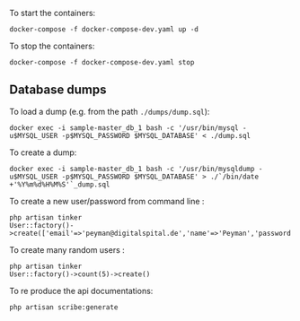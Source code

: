 To start the containers:

    docker-compose -f docker-compose-dev.yaml up -d

To stop the containers:

    docker-compose -f docker-compose-dev.yaml stop

## Database dumps

To load a dump (e.g. from the path `./dumps/dump.sql`):

    docker exec -i sample-master_db_1 bash -c '/usr/bin/mysql -u$MYSQL_USER -p$MYSQL_PASSWORD $MYSQL_DATABASE' < ./dump.sql

To create a dump:

    docker exec -i sample-master_db_1 bash -c '/usr/bin/mysqldump -u$MYSQL_USER -p$MYSQL_PASSWORD $MYSQL_DATABASE' > ./`/bin/date +'%Y%m%d%H%M%S'`_dump.sql

To create a new user/password from command line :

    php artisan tinker
    User::factory()->create(['email'=>'peyman@digitalspital.de','name'=>'Peyman','password'=>bcrypt('123456')]);

To create many random users : 
  
    php artisan tinker
    User::factory()->count(5)->create()

To re produce the api documentations:

    php artisan scribe:generate


